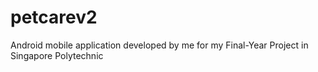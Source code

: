 # petcarev2
Android mobile application developed by me for my Final-Year Project in Singapore Polytechnic
